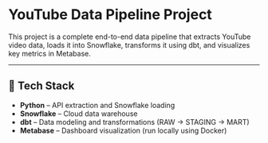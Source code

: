 # YouTube Data Pipeline Project

This project is a complete end-to-end data pipeline that extracts YouTube video data, loads it into Snowflake, transforms it using dbt, and visualizes key metrics in Metabase.

---

## 🔧 Tech Stack

- **Python** – API extraction and Snowflake loading
- **Snowflake** – Cloud data warehouse
- **dbt** – Data modeling and transformations (RAW → STAGING → MART)
- **Metabase** – Dashboard visualization (run locally using Docker)
